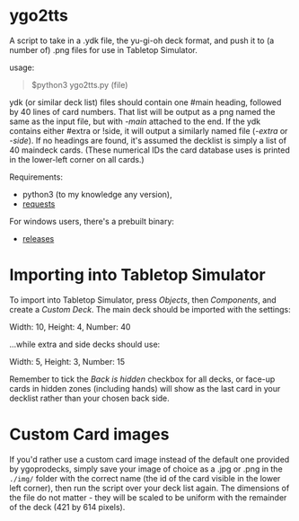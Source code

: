 # ygo2tts
A script to take in a .ydk file, the yu-gi-oh deck format, and push it to (a number of) .png files for use in Tabletop Simulator.

usage:
> $python3 ygo2tts.py (file)

ydk (or similar deck list) files should contain one #main heading, followed by 40 lines of card numbers. That list will be output as a png named the same as the input file, but with *-main* attached to the end. If the ydk contains either #extra or !side, it will output a similarly named file (*-extra* or *-side*). If no headings are found, it's assumed the decklist is simply a list of 40 maindeck cards.
(These numerical IDs the card database uses is printed in the lower-left corner on all cards.)

Requirements:
- python3 (to my knowledge any version), 
- [requests](https://requests.readthedocs.io/en/master/)

For windows users, there's a prebuilt binary:
- [releases](https://github.com/Abzol/ygo2tts/releases)

# Importing into Tabletop Simulator
To import into Tabletop Simulator, press *Objects*, then *Components*, and create a *Custom Deck*.
The main deck should be imported with the settings:

Width: 10, Height: 4, Number: 40

...while extra and side decks should use:

Width: 5, Height: 3, Number: 15

Remember to tick the *Back is hidden* checkbox for all decks, or face-up cards in hidden zones (including hands) will show as the last card in your decklist rather than your chosen back side.

# Custom Card images
If you'd rather use a custom card image instead of the default one provided by ygoprodecks, simply save your image of choice as a .jpg or .png in the `./img/` folder with the correct name (the id of the card visible in the lower left corner), then run the script over your deck list again. The dimensions of the file do not matter - they will be scaled to be uniform with the remainder of the deck (421 by 614 pixels).